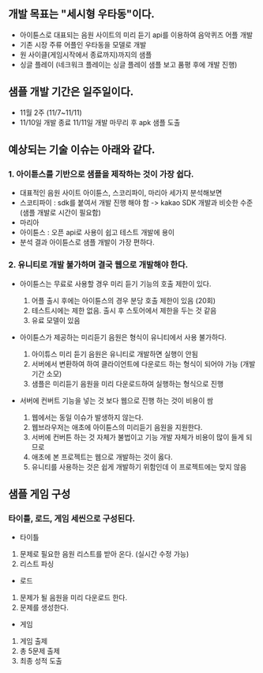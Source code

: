 ## 개발 목표는 "세시형 우타동"이다. 
- 아이튠스로 대표되는 음원 사이트의 미리 듣기 api를 이용하여 음악퀴즈 어플 개발
- 기존 시장 주류 어플인 우타동을 모델로 개발 
- 원 사이클(게임시작에서 종료까지)까지의 샘플
- 싱글 플레이 (네크워크 플레이는 싱글 플레이 샘플 보고 품평 후에 개발 진행)

## 샘플 개발 기간은 일주일이다.
- 11월 2주 (11/7~11/11)
- 11/10일 개발 종료 11/11일 개발 마무리 후 apk 샘플 도출

## 예상되는 기술 이슈는 아래와 같다.

### 1. 아이튠스를 기반으로 샘플을 제작하는 것이 가장 쉽다.
- 대표적인 음원 사이트 아이튠스, 스코리파이, 마리아 세가지 분석해보면 
- 스코티파이 : sdk를 붙여서 개발 진행 해야 함 -> kakao SDK 개발과 비슷한 수준(샘플 개발로 시간이 필요함)
- 마리아
- 아이튠스 : 오픈 api로 사용이 쉽고 테스트 개발에 용이 
- 분석 결과 아이튠스로 샘플 개발이 가장 편하다.

### 2. 유니티로 개발 불가하며 결국 웹으로 개발해야 한다.
- 아이튠스는 무료로 사용할 경우 미리 듣기 기능의 호출 제한이 있다. 
  1) 어플 출시 후에는 아이튠스의 경우 분당 호출 제한이 있음 (20회)
  2) 테스트시에는 제한 없음. 출시 후 스토어에서 제한을 두는 것 같음
  3) 유료 모델이 있음

- 아이튠스가 제공하는 미리듣기 음원은 형식이 유니티에서 사용 불가하다.
  1) 아이튜스 미리 듣기 음원은 유니티로 개발하면 실행이 안됨
  2) 서버에서 변환하여 하여 클라이언트에 다운로드 하는 형식이 되어야 가능 (개발 기간 소모)
  3) 샘플은 미리듣기 음원을 미리 다운로드하여 실행하는 형식으로 진행

- 서버에 컨버트 기능을 넣는 것 보다 웹으로 진행 하는 것이 비용이 쌈
  1) 웹에서는 동일 이슈가 발생하지 않는다. 
  2) 웹브라우저는 애초에 아이튠스의 미리듣기 음원을 지원한다.
  3) 서버에 컨버튼 하는 것 자체가 불법이고 기능 개발 자체가 비용이 많이 들게 되므로 
  4) 애초에 본 프로젝트는 웹으로 개발하는 것이 옳다.
  5) 유니티를 사용하는 것은 쉽게 개발하기 위함인데 이 프로젝트에는 맞지 않음

## 샘플 게임 구성
### 타이틀, 로드, 게임 세씬으로 구성된다. 
- 타이틀
1) 문제로 필요한 음원 리스트를 받아 온다.  (실시간 수정 가능)  
2) 리스트 파싱

- 로드
1) 문제가 될 음원을 미리 다운로드 한다.
2) 문제를 생성한다.

- 게임
1) 게임 출제 
2) 총 5문제 출제
3) 최종 성적 도출
